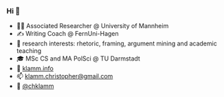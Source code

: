 ### Hi 👋

- 👨‍🔬 Associated Researcher @ University of Mannheim
- ✍️ Writing Coach @ FernUni-Hagen
- 🤗 research interests: rhetoric, framing, argument mining and academic teaching
- 🎓 MSc CS and MA PolSci @ TU Darmstadt
- 👀 [klamm.info](klamm.info)
- 📫 klamm.christopher@gmail.com
- 🐤 [@chklamm](https://twitter.com/chklamm)
